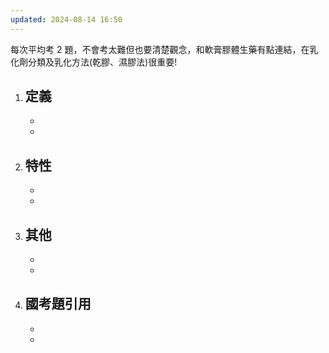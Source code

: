 ```yaml
---
updated: 2024-08-14 16:50
---
```

每次平均考 2 題，不會考太難但也要清楚觀念，和軟膏膠體生藥有點連結，在乳化劑分類及乳化方法(乾膠、濕膠法)很重要!
1. **定義**
	- 
	- 
	- 
2. **特性**
	- 
	- 
	- 
3. **其他**
	- 
	- 
	- 
4. **國考題引用**
	- 
	- 
	- 
